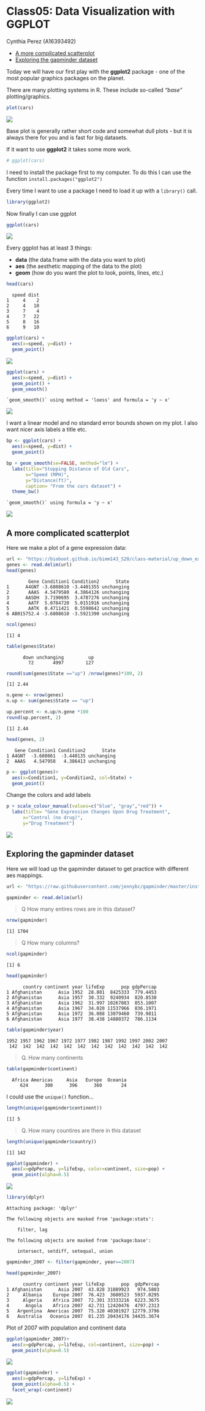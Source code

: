 # Class05: Data Visualization with GGPLOT
Cynthia Perez (A16393492)

- [A more complicated scatterplot](#a-more-complicated-scatterplot)
- [Exploring the gapminder dataset](#exploring-the-gapminder-dataset)

Today we will have our first play with the **ggplot2** package - one of
the most popular graphics packages on the planet.

There are many plotting systems in R. These include so-called *“base”*
plotting/graphics.

``` r
plot(cars)
```

![](class05_files/figure-commonmark/unnamed-chunk-1-1.png)

Base plot is generally rather short code and somewhat dull plots - but
it is always there for you and is fast for big datasets.

If it want to use **ggplot2** it takes some more work.

``` r
# ggplot(cars)
```

I need to install the package first to my computer. To do this I can use
the function `install.packages("ggplot2")`

Every time I want to use a package I need to load it up with a
`library()` call.

``` r
library(ggplot2)
```

Now finally I can use ggplot

``` r
ggplot(cars)
```

![](class05_files/figure-commonmark/unnamed-chunk-4-1.png)

Every ggplot has at least 3 things:

- **data** (the data.frame with the data you want to plot)
- **aes** (the aesthetic mapping of the data to the plot)
- **geom** (how do you want the plot to look, points, lines, etc.)

``` r
head(cars)
```

      speed dist
    1     4    2
    2     4   10
    3     7    4
    4     7   22
    5     8   16
    6     9   10

``` r
ggplot(cars) +
  aes(x=speed, y=dist) +
  geom_point()
```

![](class05_files/figure-commonmark/unnamed-chunk-6-1.png)

``` r
ggplot(cars) +
  aes(x=speed, y=dist) +
  geom_point() +
  geom_smooth()
```

    `geom_smooth()` using method = 'loess' and formula = 'y ~ x'

![](class05_files/figure-commonmark/unnamed-chunk-7-1.png)

I want a linear model and no standard error bounds shown on my plot. I
also want nicer axis labels a title etc.

``` r
bp <- ggplot(cars) +
  aes(x=speed, y=dist) +
  geom_point()
```

``` r
bp + geom_smooth(se=FALSE, method="lm") +
  labs(title="Stopping Distance of Old Cars", 
       x="Speed (MPH)",
       y="Distance(ft)",
       caption= "From the cars dataset") +
  theme_bw()
```

    `geom_smooth()` using formula = 'y ~ x'

![](class05_files/figure-commonmark/unnamed-chunk-9-1.png)

## A more complicated scatterplot

Here we make a plot of a gene expression data:

``` r
url <- "https://bioboot.github.io/bimm143_S20/class-material/up_down_expression.txt"
genes <- read.delim(url)
head(genes)
```

            Gene Condition1 Condition2      State
    1      A4GNT -3.6808610 -3.4401355 unchanging
    2       AAAS  4.5479580  4.3864126 unchanging
    3      AASDH  3.7190695  3.4787276 unchanging
    4       AATF  5.0784720  5.0151916 unchanging
    5       AATK  0.4711421  0.5598642 unchanging
    6 AB015752.4 -3.6808610 -3.5921390 unchanging

``` r
ncol(genes)
```

    [1] 4

``` r
table(genes$State)
```


          down unchanging         up 
            72       4997        127 

``` r
round(sum(genes$State =="up") /nrow(genes)*100, 2)
```

    [1] 2.44

``` r
n.gene <- nrow(genes)
n.up <- sum(genes$State == "up")

up.percent <- n.up/n.gene *100
round(up.percent, 2)
```

    [1] 2.44

``` r
head(genes, 2)
```

       Gene Condition1 Condition2      State
    1 A4GNT  -3.680861  -3.440135 unchanging
    2  AAAS   4.547958   4.386413 unchanging

``` r
p <- ggplot(genes)+
  aes(x=Condition1, y=Condition2, col=State) +
  geom_point()
```

Change the colors and add labels

``` r
p + scale_colour_manual(values=c("blue", "gray","red")) +
  labs(title= "Gene Expression Changes Upon Drug Treatment",
      x="Control (no drug)",
      y="Drug Treatment")
```

![](class05_files/figure-commonmark/unnamed-chunk-17-1.png)

## Exploring the gapminder dataset

Here we will load up the gapminder dataset to get practice with
different aes mappings.

``` r
url <- "https://raw.githubusercontent.com/jennybc/gapminder/master/inst/extdata/gapminder.tsv"

gapminder <- read.delim(url)
```

> Q How many entires rows are in this dataset?

``` r
nrow(gapminder)
```

    [1] 1704

> Q How many columns?

``` r
ncol(gapminder)
```

    [1] 6

``` r
head(gapminder)
```

          country continent year lifeExp      pop gdpPercap
    1 Afghanistan      Asia 1952  28.801  8425333  779.4453
    2 Afghanistan      Asia 1957  30.332  9240934  820.8530
    3 Afghanistan      Asia 1962  31.997 10267083  853.1007
    4 Afghanistan      Asia 1967  34.020 11537966  836.1971
    5 Afghanistan      Asia 1972  36.088 13079460  739.9811
    6 Afghanistan      Asia 1977  38.438 14880372  786.1134

``` r
table(gapminder$year)
```


    1952 1957 1962 1967 1972 1977 1982 1987 1992 1997 2002 2007 
     142  142  142  142  142  142  142  142  142  142  142  142 

> Q. How many continents

``` r
table(gapminder$continent)
```


      Africa Americas     Asia   Europe  Oceania 
         624      300      396      360       24 

I could use the `unique()` function…

``` r
length(unique(gapminder$continent))
```

    [1] 5

> Q. How many countires are there in this dataset

``` r
length(unique(gapminder$country))
```

    [1] 142

``` r
ggplot(gapminder) +
  aes(x=gdpPercap, y=lifeExp, color=continent, size=pop) +
  geom_point(alpha=0.5)
```

![](class05_files/figure-commonmark/unnamed-chunk-26-1.png)

``` r
library(dplyr)
```


    Attaching package: 'dplyr'

    The following objects are masked from 'package:stats':

        filter, lag

    The following objects are masked from 'package:base':

        intersect, setdiff, setequal, union

``` r
gapminder_2007 <- filter(gapminder, year==2007)

head(gapminder_2007)
```

          country continent year lifeExp      pop  gdpPercap
    1 Afghanistan      Asia 2007  43.828 31889923   974.5803
    2     Albania    Europe 2007  76.423  3600523  5937.0295
    3     Algeria    Africa 2007  72.301 33333216  6223.3675
    4      Angola    Africa 2007  42.731 12420476  4797.2313
    5   Argentina  Americas 2007  75.320 40301927 12779.3796
    6   Australia   Oceania 2007  81.235 20434176 34435.3674

Plot of 2007 with population and continent data

``` r
ggplot(gapminder_2007)+
  aes(x=gdpPercap, y=lifeExp, col=continent, size=pop) +
  geom_point(alpha=0.5)
```

![](class05_files/figure-commonmark/unnamed-chunk-28-1.png)

``` r
ggplot(gapminder) +
  aes(x=gdpPercap, y=lifeExp) +
  geom_point(alpha=0.5) +
  facet_wrap(~continent)
```

![](class05_files/figure-commonmark/unnamed-chunk-29-1.png)
